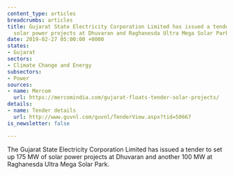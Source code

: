 ```yaml
---
content_type: articles
breadcrumbs: articles
title: Gujarat State Electricity Corporation Limited has issued a tender to set up
  solar power projects at Dhuvaran and Raghanesda Ultra Mega Solar Park
date: 2019-02-27 05:00:00 +0000
states:
- Gujarat
sectors:
- Climate Change and Energy
subsectors:
- Power
sources:
- name: Mercom
  url: https://mercomindia.com/gujarat-floats-tender-solar-projects/
details:
- name: Tender details
  url: http://www.guvnl.com/guvnl/TenderView.aspx?tid=50667
is_newsletter: false

---
```

The Gujarat State Electricity Corporation Limited has issued a tender to set up 175 MW of solar power projects at Dhuvaran and another 100 MW at Raghanesda Ultra Mega Solar Park.
